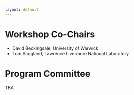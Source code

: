 ```yaml
---
layout: default
---
```


# Workshop Co-Chairs

- David Beckingsale, University of Warwick
- Tom Scogland, Lawrence Livermore National Laboratory

# Program Committee

TBA

